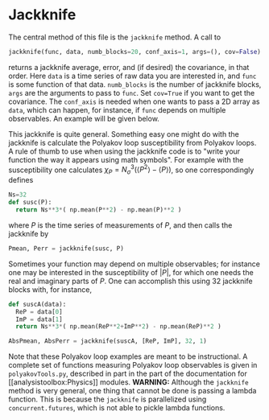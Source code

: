 # Jackknife 

The central method of this file is the `jackknife` method. A call to
```Python
jackknife(func, data, numb_blocks=20, conf_axis=1, args=(), cov=False)
```
returns a jackknife average, error, and (if desired) the covariance, in that order. Here `data` is 
a time series of raw data you are interested in, and `func` is some function of that data. 
`numb_blocks` is the number of jackknife blocks, `args` are the arguments to pass to `func`. Set 
`cov=True` if you want to get the covariance. The `conf_axis` is needed when one wants to pass a 
2D array as `data`, which can happen, for instance, if `func` depends on multiple observables. 
An example will be given below.

This jackknife is quite general. Something easy one might do with the jackknife is calculate the 
Polyakov loop susceptibility from Polyakov loops. A rule of thumb to use when using the jackknife 
code is to "write your function the way it appears using math symbols". For example with the 
susceptibility one calculates $\chi_P=N_\sigma^3\left(\langle P^2\rangle - \langle P\rangle\right)$, 
so one correspondingly defines
```Python
Ns=32
def susc(P):
  return Ns**3*( np.mean(P**2) - np.mean(P)**2 )
```
where $P$ is the time series of measurements of $P$, and then calls the jackknife by
```Python
Pmean, Perr = jackknife(susc, P)
```
Sometimes your function may depend on multiple observables; for instance one may be interested in 
the susceptibility of $|P|$, for which one needs the real and imaginary parts of $P$. One can 
accomplish this using 32 jackknife blocks with, for instance,
```Python
def suscA(data):
  ReP = data[0]
  ImP = data[1]
  return Ns**3*( np.mean(ReP**2+ImP**2) - np.mean(ReP)**2 )

AbsPmean, AbsPerr = jackknife(suscA, [ReP, ImP], 32, 1)
```
Note that these Polyakov loop examples are meant to be instructional. A complete set of functions 
measuring Polyakov loop observables is given in `polyakovTools.py`, described in part in the part
of the documentation for [[analysistoolbox:Physics]] modules. **WARNING:** Although the `jackknife` 
method is very general, one thing that cannot be done is passing a lambda function. This is because 
the `jackknife` is parallelized using `concurrent.futures`, which is not able to pickle 
lambda functions.

